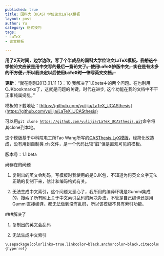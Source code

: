 ```yaml
--- 
published: true
title: 国科大（UCAS）学位论文LaTeX模板
layout: post
author: Yu
category: 格式技巧
tags: 
- LaTeX
- 论文模板

---
```

**用了2天时间，边学边改，写了个半成品的国科大学位论文LaTeX模板。<del>我想这个学位论文应该是用中文写的最后一篇论文了。使用LaTeX排版中文，实在是有太多的不方便，所以我决定以后使用LaTeX时一律写英文文档。</del>**

**更新**：<q>就在刚刚2013.01.11 13：10 我解决了1.0beta中的两个问题。在也别用CJKbookmarks了，这就是问题的关键，时代在进步, 这个功能在我的文档中不干正事纯属捣乱。</q>

模板的下载地址：[https://github.com/yulijia/LaTeX_UCASthesis](https://github.com/yulijia/LaTeX_UCASthesis)

可以用<code>git clone https://github.com/yulijia/LaTeX_UCASthesis.git</code>命令将其clone到本地。

这个模版基于中科院电工所Tao Wang所写的[CASThesis LyX模版](http://code.google.com/p/cas-lyx-template/)，经简化改造成，没有用到自制类.cls文件，是一个代码比较”脏“但是直观可见的模板。

版本号：1.1 beta


<del>尚存在的问题

1. 复制出的英文会乱码，写模板时我使用的是CJK包，不知道为何英文文字无法正确的复制下来，估计和编码格式有关。

2. 无法生成中文索引，这个问题太恶心了，我所用的编译环境是Gummi集成的，搜索了所有网上关于中文索引乱码的解决办法，不管是自己编译还是用Gummi直接编译，都无法做到没有乱码，所以该模板不具有索引功能。</del>

###解决了

1. 复制出的英文会乱码

2. 无法生成中文索引 
<pre><code>\usepackage[colorlinks=true,linkcolor=black,anchorcolor=black,citecolor=black,unicode]{hyperref}</code></pre>


